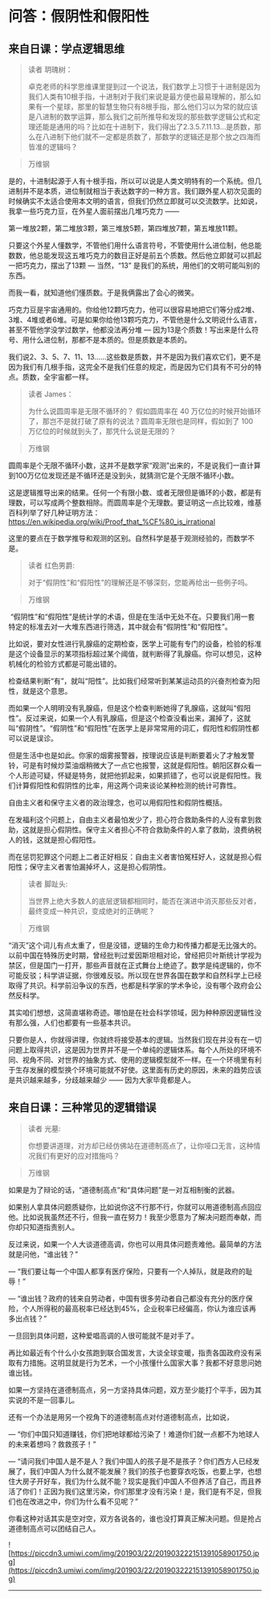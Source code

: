 # 问答：假阴性和假阳性

## 来自日课：学点逻辑思维

> 读者 玥瑰树：
> 
> 卓克老师的科学思维课里提到过一个说法，我们数学上习惯于十进制是因为我们人类有10根手指，十进制对于我们来说是最方便也最易理解的，那么如果有一个星球，那里的智慧生物只有8根手指，那么他们习以为常的就应该是八进制的数学运算，那么我们之前所推导和发现的那些数学逻辑公式和定理还能是通用的吗？比如在十进制下，我们得出了2.3.5.7.11.13...是质数，那么在八进制下他们就不一定都是质数了，那数学的逻辑还是那个放之四海而皆准的逻辑吗？

> 万维钢

是的，十进制起源于人有十根手指，所以可以说是人类文明特有的一个系统。但几进制并不是本质，进位制就相当于表达数字的一种方言。我们跟外星人初次见面的时候确实不太适合使用本文明的语言，但我们仍然立即就可以交流数学。比如说，我拿一些巧克力豆，在外星人面前摆出几堆巧克力 ——

第一堆放2颗，第二堆放3颗，第三堆放5颗，第四堆放7颗，第五堆放11颗。

只要这个外星人懂数学，不管他们用什么语言符号，不管使用什么进位制，他总能数数，他总能发现这五堆巧克力的数目正好是前五个质数。然后他立即就可以抓起一把巧克力，摆出了13颗 — 当然，“13” 是我们的系统，用他们的文明可能叫别的东西。

而我一看，就知道他们懂质数。于是我俩露出了会心的微笑。

巧克力豆是宇宙通用的。你给他12颗巧克力，他可以很容易地把它们等分成2堆、3堆、4堆或者6堆。可是如果你给他13颗巧克力，不管他是什么文明说什么语言，甚至不管他学没学过数学，他都没法再分堆 — 因为13是个质数！写出来是什么符号、用什么进位制，那都不是本质的。但是质数是本质的。

我们说2、3、5、7、11、13……这些数是质数，并不是因为我们喜欢它们，更不是因为我们有几根手指，这完全不是我们任意的规定，而是因为它们具有不可分的特点。质数，全宇宙都一样。

> 读者 James：
> 
> 为什么说圆周率是无限不循环的？ 假如圆周率在 40 万亿位的时候开始循环了，那岂不是就打破了原有的说法？圆周率无限也是同样，假如到了 100 万亿位的时候就到头了，那凭什么说是无限的？

> 万维钢

圆周率是个无限不循环小数，这并不是数学家“观测”出来的，不是说我们一直计算到100万亿位发现还是不循环还是没到头，就猜测它是个无限不循环小数。

这是逻辑推导出来的结果。任何一个有限小数、或者无限但是循环的小数，都是有理数，可以写成两个整数相除。而圆周率是个无理数。要证明这一点比较难，维基百科列举了好几种证明方法：https://en.wikipedia.org/wiki/Proof_that_%CF%80_is_irrational

这里的要点在于数学推导和观测的区别。自然科学是基于观测经验的，而数学不是。

> 读者 红色男爵:
> 
> 对于“假阴性”和“假阳性”的理解还是不够深刻，您能再给出一些例子吗。

> 万维钢

 “假阴性”和“假阳性”是统计学的术语，但是在生活中无处不在。只要我们用一套特定的标准去对一大堆东西进行筛选，其中就会有“假阴性”和“假阳性”。

比如说，要对女性进行乳腺癌的定期检查，医学上可能有专门的设备，检验的标准是这个设备显示的某项指标超过某个阈值，就判断得了乳腺癌。你可以想见，这种机械化的检验方式都是可能出错的。

检查结果判断“有”，就叫“阳性”。比如我们经常听到某某运动员的兴奋剂检查为阳性，就是这个意思。

而如果一个人明明没有乳腺癌，但是这个检查判断她得了乳腺癌，这就叫“假阳性”。反过来说，如果一个人有乳腺癌，但是这个检查没看出来，漏掉了，这就叫“假阴性”。“假阴性”和“假阳性”在医学上是非常常用的词汇，假阳性和假阴性都可以说是误诊。

但是生活中也是如此。你家的烟雾报警器，按理说应该是判断要着火了才触发警铃，可是有时候炒菜油烟稍微大了一点它也报警，这就是假阳性。朝阳区群众看一个人形迹可疑，怀疑是特务，就把他抓起来，如果抓错了，也可以说是假阳性。我们计算假阳性和假阴性的比率，用这两个词来谈论某种检测的统计可靠性。

自由主义者和保守主义者的政治理念，也可以用假阳性和假阴性概括。

在发福利这个问题上，自由主义者最怕发少了，担心符合救助条件的人没有拿到救助，这就是担心假阴性。保守主义者担心不符合救助条件的人拿了救助，浪费纳税人的钱，这就是担心假阳性。

而在惩罚犯罪这个问题上二者正好相反：自由主义者害怕冤枉好人，这就是担心假阳性；保守主义者害怕漏掉坏人，这是担心假阴性。

> 读者 脚趾头:
> 
> 当世界上绝大多数人的底层逻辑都相同时，能否在演进中消灭那些反对者，最终变成一种共识，变成绝对的正确呢？

> 万维钢

“消灭”这个词儿有点太重了，但是没错，逻辑的生命力和传播力都是无比强大的。以前中国在特殊历史时期，曾经批判过爱因斯坦相对论，曾经把贝叶斯统计学视为禁区，但是国门一打开，那些声音就在正式舞台上绝迹了。数学是纯逻辑的，你不可能反驳；科学讲证据，你很难反驳。所以现在世界各国在数学和自然科学上已经取得了共识。科学前沿争议的东西，也都是科学家的学术争论，没有哪个政府会公然反科学。

其实咱们想想，这简直堪称奇迹。哪怕是在社会科学领域，因为种种原因逻辑性没有那么强，人们也都要有一些基本共识。

只要你是人，你就得讲理，你就终将接受基本的逻辑。当然我们现在并没有在一切问题上取得共识，这是因为世界并不是一个单纯的逻辑体系。每个人所处的环境不同、视角不同、对世界的抽象方式、使用的逻辑模型就不一样。在一个环境里有利于生存发展的模型换个环境可能就不好使。这里面有历史的原因，未来的趋势应该是共识越来越多，分歧越来越少 —— 因为大家毕竟都是人。

## 来自日课：三种常见的逻辑错误

> 读者 光墓:
> 
> 你想要讲道理，对方却已经仿佛站在道德制高点了，让你哑口无言，这种情况我们有更好的应对措施吗？

> 万维钢

如果是为了辩论的话，“道德制高点”和“具体问题”是一对互相制衡的武器。

如果别人拿具体问题质疑你，比如说你这不行那不行，你就可以用道德制高点回应他。比如说我虽然还不行，但我一直在努力！我至少愿意为了解决问题而奉献，而你却只知道指责别人。

反过来说，如果一个人大谈道德高调，你也可以用具体问题责难他。最简单的方法就是问他，“谁出钱？”

— “我们要让每一个中国人都享有医疗保险，只要有一个人掉队，就是政府的耻辱！”

— “谁出钱？政府的钱来自劳动者，中国有很多劳动者自己都没有充分的医疗保险，个人所得税的最高税率已经达到45%，企业税率已经偏高，你认为谁应该再多出点钱？”

一旦回到具体问题，这种爱唱高调的人很可能就不是对手了。

再比如最近有个什么小女孩跑到联合国发言，大谈全球变暖，指责各国政府没有采取有力措施。这明显就是行为艺术，一个小孩懂什么国家大事？我都不好意思问她谁出钱。

如果一方坚持在道德制高点，另一方坚持具体问题，双方至少能打个平手，因为其实说的不是一回事儿。

还有一个办法是用另一个视角下的道德制高点对付道德制高点，比如说，

— “你们中国只知道赚钱，你们把地球都给污染了！难道你们就一点都不为地球人的未来着想吗？救救孩子！”

— “请问我们中国人是不是人？我们中国人的孩子是不是孩子？你们西方人已经发展了，我们中国人为什么就不能发展？我们的孩子也要穿衣吃饭，也要上学，也想住大房子开好车，我们为什么就不能？现实是我们中国人不但养活了自己，而且养活了你们！正因为我们这里污染，你们那里才没有污染！是，我们是有不足，但我们也在改进之中，你们为什么看不见呢？”

你看这种对话其实是空对空，双方各说各的，谁也没打算真正解决问题。但是抢占道德制高点可以团结自己人。

![https://piccdn3.umiwi.com/img/201903/22/201903222151391058901750.jpg](https://piccdn3.umiwi.com/img/201903/22/201903222151391058901750.jpg)

---
